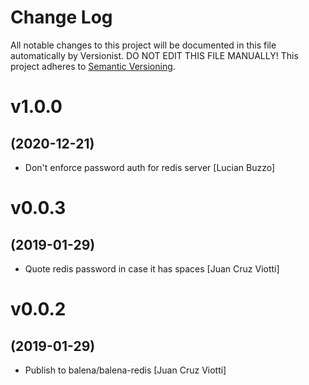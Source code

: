 # Change Log

All notable changes to this project will be documented in this file
automatically by Versionist. DO NOT EDIT THIS FILE MANUALLY!
This project adheres to [Semantic Versioning](http://semver.org/).

# v1.0.0
## (2020-12-21)

* Don't enforce password auth for redis server [Lucian Buzzo]

# v0.0.3
## (2019-01-29)

* Quote redis password in case it has spaces [Juan Cruz Viotti]

# v0.0.2
## (2019-01-29)

* Publish to balena/balena-redis [Juan Cruz Viotti]
